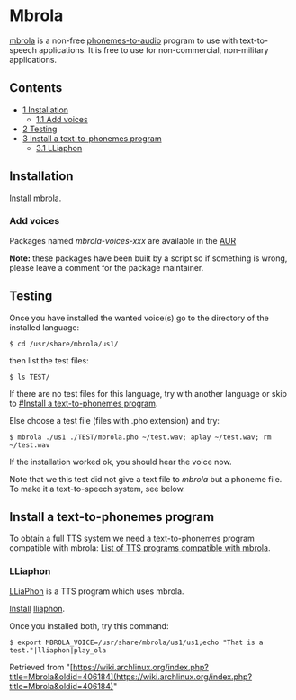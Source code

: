 # Mbrola

[mbrola](http://tcts.fpms.ac.be/synthesis/mbrola.html) is a non-free [phonemes-to-audio](http://nvoq.com/sites/default/files/marketing/White%20Paper_Demystifying%20Speech%20Recognition%20by%20Charles%20Corfield_July2012.pdf) program to use with text-to-speech applications. It is free to use for non-commercial, non-military applications.

## Contents

*   [1 Installation](#Installation)
    *   [1.1 Add voices](#Add_voices)
*   [2 Testing](#Testing)
*   [3 Install a text-to-phonemes program](#Install_a_text-to-phonemes_program)
    *   [3.1 LLiaphon](#LLiaphon)

## Installation

[Install](/index.php/Install "Install") [mbrola](https://aur.archlinux.org/packages/mbrola/).

### Add voices

Packages named _mbrola-voices-xxx_ are available in the [AUR](https://aur.archlinux.org/packages.php?K=mbrola-voices)

**Note:** these packages have been built by a script so if something is wrong, please leave a comment for the package maintainer.

## Testing

Once you have installed the wanted voice(s) go to the directory of the installed language:

```
$ cd /usr/share/mbrola/us1/

```

then list the test files:

```
$ ls TEST/

```

If there are no test files for this language, try with another language or skip to [#Install a text-to-phonemes program](#Install_a_text-to-phonemes_program).

Else choose a test file (files with .pho extension) and try:

```
$ mbrola ./us1 ./TEST/mbrola.pho ~/test.wav; aplay ~/test.wav; rm ~/test.wav

```

If the installation worked ok, you should hear the voice now.

Note that we this test did not give a text file to _mbrola_ but a phoneme file. To make it a text-to-speech system, see below.

## Install a text-to-phonemes program

To obtain a full TTS system we need a text-to-phonemes program compatible with mbrola: [List of TTS programs compatible with mbrola](http://tcts.fpms.ac.be/synthesis/mbrola.html).

### LLiaphon

[LLiaPhon](http://gna.org/projects/lliaphon) is a TTS program which uses mbrola.

[Install](/index.php/Install "Install") [lliaphon](https://aur.archlinux.org/packages/lliaphon/).

Once you installed both, try this command:

```
$ export MBROLA_VOICE=/usr/share/mbrola/us1/us1;echo "That is a test."|lliaphon|play_ola

```

Retrieved from "[https://wiki.archlinux.org/index.php?title=Mbrola&oldid=406184](https://wiki.archlinux.org/index.php?title=Mbrola&oldid=406184)"